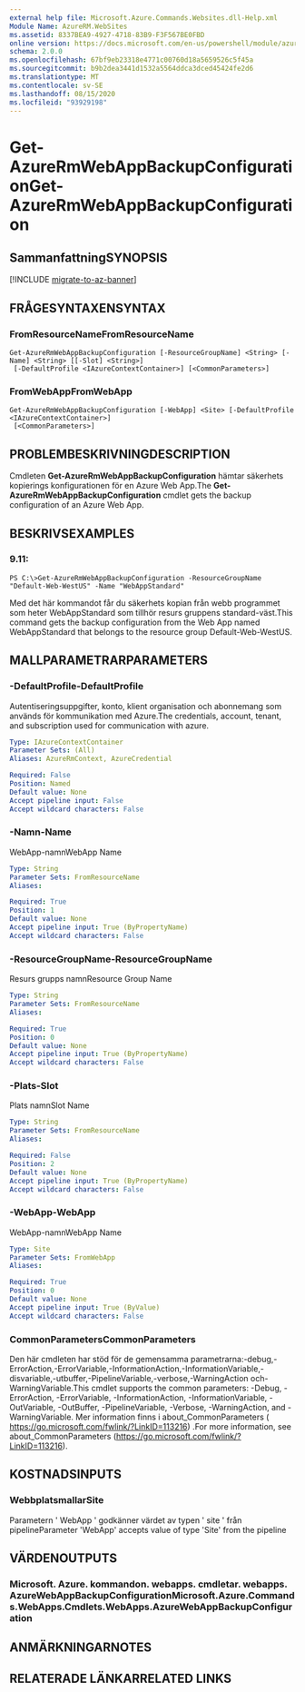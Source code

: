 ```yaml
---
external help file: Microsoft.Azure.Commands.Websites.dll-Help.xml
Module Name: AzureRM.WebSites
ms.assetid: 8337BEA9-4927-4718-83B9-F3F567BE0FBD
online version: https://docs.microsoft.com/en-us/powershell/module/azurerm.websites/get-azurermwebappbackupconfiguration
schema: 2.0.0
ms.openlocfilehash: 67bf9eb23318e4771c00760d18a5659526c5f45a
ms.sourcegitcommit: b9b2dea3441d1532a5564ddca3dced45424fe2d6
ms.translationtype: MT
ms.contentlocale: sv-SE
ms.lasthandoff: 08/15/2020
ms.locfileid: "93929198"
---
```

# <span data-ttu-id="4e28c-101">Get-AzureRmWebAppBackupConfiguration</span><span class="sxs-lookup"><span data-stu-id="4e28c-101">Get-AzureRmWebAppBackupConfiguration</span></span>

## <span data-ttu-id="4e28c-102">Sammanfattning</span><span class="sxs-lookup"><span data-stu-id="4e28c-102">SYNOPSIS</span></span>

[!INCLUDE [migrate-to-az-banner](../../includes/migrate-to-az-banner.md)]

## <span data-ttu-id="4e28c-103">FRÅGESYNTAXEN</span><span class="sxs-lookup"><span data-stu-id="4e28c-103">SYNTAX</span></span>

### <span data-ttu-id="4e28c-104">FromResourceName</span><span class="sxs-lookup"><span data-stu-id="4e28c-104">FromResourceName</span></span>
```
Get-AzureRmWebAppBackupConfiguration [-ResourceGroupName] <String> [-Name] <String> [[-Slot] <String>]
 [-DefaultProfile <IAzureContextContainer>] [<CommonParameters>]
```

### <span data-ttu-id="4e28c-105">FromWebApp</span><span class="sxs-lookup"><span data-stu-id="4e28c-105">FromWebApp</span></span>
```
Get-AzureRmWebAppBackupConfiguration [-WebApp] <Site> [-DefaultProfile <IAzureContextContainer>]
 [<CommonParameters>]
```

## <span data-ttu-id="4e28c-106">PROBLEMBESKRIVNING</span><span class="sxs-lookup"><span data-stu-id="4e28c-106">DESCRIPTION</span></span>
<span data-ttu-id="4e28c-107">Cmdleten **Get-AzureRmWebAppBackupConfiguration** hämtar säkerhets kopierings konfigurationen för en Azure Web App.</span><span class="sxs-lookup"><span data-stu-id="4e28c-107">The **Get-AzureRmWebAppBackupConfiguration** cmdlet gets the backup configuration of an Azure Web App.</span></span>

## <span data-ttu-id="4e28c-108">BESKRIVS</span><span class="sxs-lookup"><span data-stu-id="4e28c-108">EXAMPLES</span></span>

### <span data-ttu-id="4e28c-109">9.1</span><span class="sxs-lookup"><span data-stu-id="4e28c-109">1:</span></span>
```
PS C:\>Get-AzureRmWebAppBackupConfiguration -ResourceGroupName "Default-Web-WestUS" -Name "WebAppStandard"
```

<span data-ttu-id="4e28c-110">Med det här kommandot får du säkerhets kopian från webb programmet som heter WebAppStandard som tillhör resurs gruppens standard-väst.</span><span class="sxs-lookup"><span data-stu-id="4e28c-110">This command gets the backup configuration from the Web App named WebAppStandard that belongs to the resource group Default-Web-WestUS.</span></span>

## <span data-ttu-id="4e28c-111">MALLPARAMETRAR</span><span class="sxs-lookup"><span data-stu-id="4e28c-111">PARAMETERS</span></span>

### <span data-ttu-id="4e28c-112">-DefaultProfile</span><span class="sxs-lookup"><span data-stu-id="4e28c-112">-DefaultProfile</span></span>
<span data-ttu-id="4e28c-113">Autentiseringsuppgifter, konto, klient organisation och abonnemang som används för kommunikation med Azure.</span><span class="sxs-lookup"><span data-stu-id="4e28c-113">The credentials, account, tenant, and subscription used for communication with azure.</span></span>

```yaml
Type: IAzureContextContainer
Parameter Sets: (All)
Aliases: AzureRmContext, AzureCredential

Required: False
Position: Named
Default value: None
Accept pipeline input: False
Accept wildcard characters: False
```

### <span data-ttu-id="4e28c-114">-Namn</span><span class="sxs-lookup"><span data-stu-id="4e28c-114">-Name</span></span>
<span data-ttu-id="4e28c-115">WebApp-namn</span><span class="sxs-lookup"><span data-stu-id="4e28c-115">WebApp Name</span></span>

```yaml
Type: String
Parameter Sets: FromResourceName
Aliases: 

Required: True
Position: 1
Default value: None
Accept pipeline input: True (ByPropertyName)
Accept wildcard characters: False
```

### <span data-ttu-id="4e28c-116">-ResourceGroupName</span><span class="sxs-lookup"><span data-stu-id="4e28c-116">-ResourceGroupName</span></span>
<span data-ttu-id="4e28c-117">Resurs grupps namn</span><span class="sxs-lookup"><span data-stu-id="4e28c-117">Resource Group Name</span></span>

```yaml
Type: String
Parameter Sets: FromResourceName
Aliases: 

Required: True
Position: 0
Default value: None
Accept pipeline input: True (ByPropertyName)
Accept wildcard characters: False
```

### <span data-ttu-id="4e28c-118">-Plats</span><span class="sxs-lookup"><span data-stu-id="4e28c-118">-Slot</span></span>
<span data-ttu-id="4e28c-119">Plats namn</span><span class="sxs-lookup"><span data-stu-id="4e28c-119">Slot Name</span></span>

```yaml
Type: String
Parameter Sets: FromResourceName
Aliases: 

Required: False
Position: 2
Default value: None
Accept pipeline input: True (ByPropertyName)
Accept wildcard characters: False
```

### <span data-ttu-id="4e28c-120">-WebApp</span><span class="sxs-lookup"><span data-stu-id="4e28c-120">-WebApp</span></span>
<span data-ttu-id="4e28c-121">WebApp-namn</span><span class="sxs-lookup"><span data-stu-id="4e28c-121">WebApp Name</span></span>

```yaml
Type: Site
Parameter Sets: FromWebApp
Aliases: 

Required: True
Position: 0
Default value: None
Accept pipeline input: True (ByValue)
Accept wildcard characters: False
```

### <span data-ttu-id="4e28c-122">CommonParameters</span><span class="sxs-lookup"><span data-stu-id="4e28c-122">CommonParameters</span></span>
<span data-ttu-id="4e28c-123">Den här cmdleten har stöd för de gemensamma parametrarna:-debug,-ErrorAction,-ErrorVariable,-InformationAction,-InformationVariable,-disvariable,-utbuffer,-PipelineVariable,-verbose,-WarningAction och-WarningVariable.</span><span class="sxs-lookup"><span data-stu-id="4e28c-123">This cmdlet supports the common parameters: -Debug, -ErrorAction, -ErrorVariable, -InformationAction, -InformationVariable, -OutVariable, -OutBuffer, -PipelineVariable, -Verbose, -WarningAction, and -WarningVariable.</span></span> <span data-ttu-id="4e28c-124">Mer information finns i about_CommonParameters ( https://go.microsoft.com/fwlink/?LinkID=113216) .</span><span class="sxs-lookup"><span data-stu-id="4e28c-124">For more information, see about_CommonParameters (https://go.microsoft.com/fwlink/?LinkID=113216).</span></span>

## <span data-ttu-id="4e28c-125">KOSTNADS</span><span class="sxs-lookup"><span data-stu-id="4e28c-125">INPUTS</span></span>

### <span data-ttu-id="4e28c-126">Webbplatsmallar</span><span class="sxs-lookup"><span data-stu-id="4e28c-126">Site</span></span>
<span data-ttu-id="4e28c-127">Parametern ' WebApp ' godkänner värdet av typen ' site ' från pipeline</span><span class="sxs-lookup"><span data-stu-id="4e28c-127">Parameter 'WebApp' accepts value of type 'Site' from the pipeline</span></span>

## <span data-ttu-id="4e28c-128">VÄRDEN</span><span class="sxs-lookup"><span data-stu-id="4e28c-128">OUTPUTS</span></span>

### <span data-ttu-id="4e28c-129">Microsoft. Azure. kommandon. webapps. cmdletar. webapps. AzureWebAppBackupConfiguration</span><span class="sxs-lookup"><span data-stu-id="4e28c-129">Microsoft.Azure.Commands.WebApps.Cmdlets.WebApps.AzureWebAppBackupConfiguration</span></span>

## <span data-ttu-id="4e28c-130">ANMÄRKNINGAR</span><span class="sxs-lookup"><span data-stu-id="4e28c-130">NOTES</span></span>

## <span data-ttu-id="4e28c-131">RELATERADE LÄNKAR</span><span class="sxs-lookup"><span data-stu-id="4e28c-131">RELATED LINKS</span></span>

